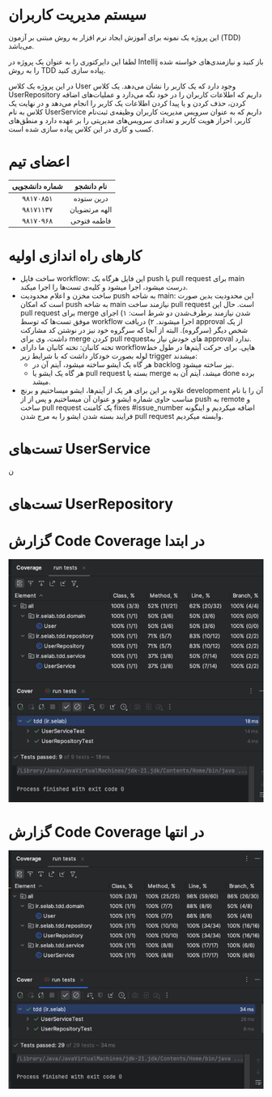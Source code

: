 # سیستم مدیریت کاربران

این پروژه یک نمونه برای آموزش ایجاد نرم افزار به روش مبتنی بر آزمون (TDD) می‌باشد.

لطفا این دایرکتوری را به عنوان یک پروژه در Intellij باز کنید و نیازمندی‌های خواسته شده را به روش TDD پیاده سازی کنید.

در این پروژه یک کلاس User وجود دارد که یک کاربر را نشان می‌دهد. یک کلاس UserRepository داریم که اطلاعات کاربران را در خود نگه می‌دارد و عملیات‌های اضافه کردن، حذف کردن و یا پیدا کردن اطلاعات یک کاربر را انجام می‌دهد و در نهایت یک کلاس به نام UserService داریم که به عنوان سرویس مدیریت کاربران وظیفه‌ی ثبت‌نام کاربر، احراز هویت کاربر و تعدادی سرویس‌های مدیریتی را بر عهده دارد و منطق‌های کسب و کاری در این کلاس پیاده سازی شده است.

# اعضای تیم
| شماره دانشجویی | نام دانشجو |
|:-:|:-:|
| ۹۸۱۷۰۸۵۱ | درین ستوده |
| ۹۸۱۷۱۱۳۷ | الهه مرتضویان |
| ۹۸۱۷۰۹۶۸ | فاطمه فتوحی |

# کارهای راه اندازی اولیه
- ساخت فایل workflow: این فایل هرگاه یک push یا pull request برای main درست میشود، اجرا میشود و کلیه‌ی تست‌ها را اجرا میکند.
- ساخت مخزن و اعلام محدودیت push به شاحه main: این محدودیت بدین صورت است که امکان push به شاخه main نیازمند ساخت pull request است. حال این pull request برای merge شدن نیازمند برطرف‌‌شدن دو شرط است: ۱) اجرای موفق تست‌ها که توسط workflow اجرا میشوند. ۲) دریافت approval از یک شخص دیگر (سرگروه). البته از آنجا که سرگروه خود نیز در نوشتن کد مشارکت داشت، وی برای merge کردن pull requestهای خودش نیاز به approval ندارد.
- تخته کانبان: تخته کانبان ما دارای workflowهایی. برای حرکت آیتم‌ها در طول خط لوله بصورت خودکار داشت که با شرایط زیر trigger میشدند:
    - هر گاه یک ایشو ساخته میشود، آیتم آن در backlog نیز ساخته میشود.
    - هر گاه یک ایشو یا pull request بسته یا merge میشد، آیتم آن به done برده میشد.
- علاوه بر این برای هر یک از آیتم‌ها، ایشو میساختیم و برنچ development آن را با نام مناسب حاوی شماره ایشو و عنوان آن میساختیم و پس از از push به remote و ساخت pull request یک کامنت fixes #issue_number اضافه میکردیم و اینگونه فرایند بسته شدن ایشو را به مرج شدن pull request وابسته میکردیم.

# تست‌های UserService

ن

# تست‌های UserRepository

# گزارش Code Coverage در ابتدا
![coverage before](<images/Screenshot 1403-08-18 at 12.14.08.png>)

# گزارش Code Coverage در انتها
![coverage before](<images/Screenshot 1403-08-18 at 12.15.11.png>)
